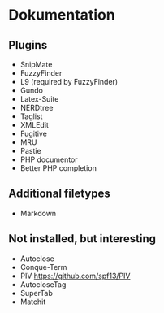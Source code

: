 Dokumentation
=============

Plugins
-------

* SnipMate
* FuzzyFinder
* L9 (required by FuzzyFinder)
* Gundo
* Latex-Suite
* NERDtree
* Taglist
* XMLEdit
* Fugitive
* MRU
* Pastie
* PHP documentor
* Better PHP completion


Additional filetypes
--------------------

* Markdown


Not installed, but interesting
------------------------------

* Autoclose
* Conque-Term
* PIV https://github.com/spf13/PIV
* AutocloseTag
* SuperTab
* Matchit
